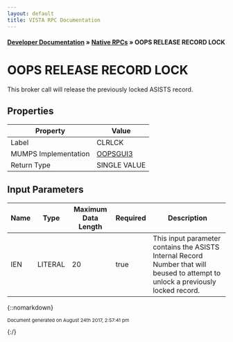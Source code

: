 ```yaml
---
layout: default
title: VISTA RPC Documentation
---
```


#### [Developer Documentation](../index) &#187; [Native RPCs](TableOfContents) &#187; OOPS RELEASE RECORD LOCK<br/>
# OOPS RELEASE RECORD LOCK

This broker call will release the previously locked ASISTS record.

## Properties

Property | Value
--- | ---
Label | CLRLCK
MUMPS Implementation | [OOPSGUI3](http://code.osehra.org/dox/Routine_OOPSGUI3_source.html)
Return Type | SINGLE VALUE


## Input Parameters

Name | Type | Maximum Data Length | Required | Description
--- | --- | --- | --- | ---
IEN | LITERAL | 20 | true | This input parameter contains the ASISTS Internal Record Number that will beused to attempt to unlock a previously locked record.



{::nomarkdown} <br/><p style="font-size: 11px">Document generated on August 24th 2017, 2:57:41 pm</p>{:/}